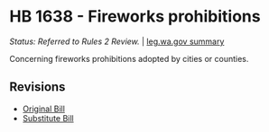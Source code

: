 # HB 1638 - Fireworks prohibitions
*Status: Referred to Rules 2 Review.* | [leg.wa.gov summary](https://app.leg.wa.gov/billsummary?BillNumber=1638&Year=2021)

Concerning fireworks prohibitions adopted by cities or counties.

## Revisions
* [Original Bill](1/)
* [Substitute Bill](S/)